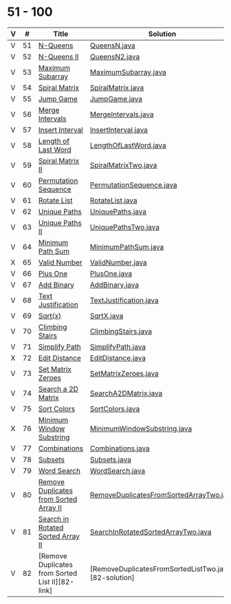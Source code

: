 # 51 - 100 

 V | #  | Title | Solution | Difficulty 
-- | --- | ----- | -------- | ---------- 
 V | 51   | [N-Queens][51-link] | [QueensN.java][51-solution] | Hard
 V | 52   | [N-Queens II][52-link] | [QueensN2.java][52-solution] | Hard
 V | 53   | [Maximum Subarray][53-link] | [MaximumSubarray.java][53-solution] | Easy
 V | 54   | [Spiral Matrix][54-link] | [SpiralMatrix.java][54-solution] | Medium
 V | 55   | [Jump Game][55-link] | [JumpGame.java][55-solution] | Medium
 V | 56   | [Merge Intervals][56-link] | [MergeIntervals.java][56-solution] | Medium
 V | 57   | [Insert Interval][57-link] | [InsertInterval.java][57-solution] | Hard
 V | 58   | [Length of Last Word][58-link] | [LengthOfLastWord.java][58-solution] | Easy
 V | 59   | [Spiral Matrix II][59-link] | [SpiralMatrixTwo.java][59-solution] | Medium
 V | 60   | [Permutation Sequence][60-link] | [PermutationSequence.java][60-solution] | Medium
 V | 61   | [Rotate List][61-link] | [RotateList.java][61-solution] | Medium
 V | 62   | [Unique Paths][62-link] | [UniquePaths.java][62-solution] | Medium
 V | 63   | [Unique Paths II][63-link] | [UniquePathsTwo.java][63-solution] | Medium
 V | 64   | [Minimum Path Sum][64-link] | [MinimumPathSum.java][64-solution] | Medium
 X | 65   | [Valid Number][65-link] | [ValidNumber.java][65-solution] | Hard
 V | 66   | [Plus One][66-link] | [PlusOne.java][66-solution] | Easy
 V | 67   | [Add Binary][67-link] | [AddBinary.java][67-solution] | Easy
 V | 68   | [Text Justification][68-link] | [TextJustification.java][68-solution] | Hard
 V | 69   | [Sqrt(x)][69-link] | [SqrtX.java][69-solution] | Easy
 V | 70   | [Climbing Stairs][70-link] | [ClimbingStairs.java][70-solution] | Easy
 V | 71   | [Simplify Path][71-link] | [SimplifyPath.java][71-solution] | Easy
 X | 72   | [Edit Distance][72-link] | [EditDistance.java][72-solution] | Hard
 V | 73   | [Set Matrix Zeroes][73-link] | [SetMatrixZeroes.java][73-solution] | Medium
 V | 74   | [Search a 2D Matrix][74-link] | [SearchA2DMatrix.java][74-solution] | Medium
 V | 75   | [Sort Colors][75-link] | [SortColors.java][75-solution] | Medium
 X | 76   | [Minimum Window Substring][76-link] | [MinimumWindowSubstring.java][76-solution] | Hard
 V | 77   | [Combinations][77-link] | [Combinations.java][77-solution] | Medium
 V | 78   | [Subsets][78-link] | [Subsets.java][78-solution] | Medium
 V | 79   | [Word Search][79-link] | [WordSearch.java][79-solution] | Medium
 V | 80   | [Remove Duplicates from Sorted Array II][80-link] | [RemoveDuplicatesFromSortedArrayTwo.java][80-solution] | Medium
 V | 81   | [Search in Rotated Sorted Array II][81-link] | [SearchInRotatedSortedArrayTwo.java][81-solution] | Medium
 V | 82   | [Remove Duplicates from Sorted List II][82-link] | [RemoveDuplicatesFromSortedListTwo.java][82-solution] | Medium
 
[51-link]: https://leetcode.com/problems/n-queens/
[51-solution]: https://github.com/jsong00505/LeetCode/blob/master/Algorithms/src/main/java/hard/q/QueensN.java
[52-link]: https://leetcode.com/problems/n-queens-ii/
[52-solution]: https://github.com/jsong00505/LeetCode/blob/master/Algorithms/src/main/java/hard/q/QueensN2.java
[53-link]: https://leetcode.com/problems/maximum-subarray/
[53-solution]: https://github.com/jsong00505/LeetCode/blob/master/Algorithms/src/main/java/easy/m/MaximumSubarray.java
[54-link]: https://leetcode.com/problems/spiral-matrix/
[54-solution]: https://github.com/jsong00505/LeetCode/blob/master/Algorithms/src/main/java/medium/s/SpiralMatrix.java
[55-link]: https://leetcode.com/problems/jump-game/
[55-solution]: https://github.com/jsong00505/LeetCode/blob/master/Algorithms/src/main/java/medium/j/JumpGame.java
[56-link]: https://leetcode.com/problems/merge-intervals/
[56-solution]: https://github.com/jsong00505/LeetCode/blob/master/Algorithms/src/main/java/medium/m/MergeIntervals.java
[57-link]: https://leetcode.com/problems/insert-interval/
[57-solution]: https://github.com/jsong00505/LeetCode/blob/master/Algorithms/src/main/java/hard/i/InsertInterval.java
[58-link]: https://leetcode.com/problems/length-of-last-word/
[58-solution]: https://github.com/jsong00505/LeetCode/blob/master/Algorithms/src/main/java/easy/l/LengthOfLastWord.java
[59-link]: https://leetcode.com/problems/spiral-matrix-ii/
[59-solution]: https://github.com/jsong00505/LeetCode/blob/master/Algorithms/src/main/java/medium/s/SpiralMatrixTwo.java
[60-link]: https://leetcode.com/problems/permutation-sequence/
[60-solution]: https://github.com/jsong00505/LeetCode/blob/master/Algorithms/src/main/java/medium/p/PermutationSequence.java
[61-link]: https://leetcode.com/problems/rotate-list/
[61-solution]: https://github.com/jsong00505/LeetCode/blob/master/Algorithms/src/main/java/medium/r/RotateList.java
[62-link]: https://leetcode.com/problems/unique-paths/
[62-solution]: https://github.com/jsong00505/LeetCode/blob/master/Algorithms/src/main/java/medium/u/UniquePaths.java
[63-link]: https://leetcode.com/problems/unique-paths-ii/
[63-solution]: https://github.com/jsong00505/LeetCode/blob/master/Algorithms/src/main/java/medium/u/UniquePathsTwo.java
[64-link]: https://leetcode.com/problems/minimum-path-sum/
[64-solution]: https://github.com/jsong00505/LeetCode/blob/master/Algorithms/src/main/java/medium/m/MinimumPathSum.java
[65-link]: https://leetcode.com/problems/valid-number/
[65-solution]: https://github.com/jsong00505/LeetCode/blob/master/Algorithms/src/main/java/hard/v/ValidNumber.java
[66-link]: https://leetcode.com/problems/plus-one/
[66-solution]: https://github.com/jsong00505/LeetCode/blob/master/Algorithms/src/main/java/easy/p/PlusOne.java
[67-link]: https://leetcode.com/problems/add-binary/
[67-solution]: https://github.com/jsong00505/LeetCode/blob/master/Algorithms/src/main/java/easy/a/AddBinary.java
[68-link]: https://leetcode.com/problems/text-justification/
[68-solution]: https://github.com/jsong00505/LeetCode/blob/master/Algorithms/src/main/java/hard/t/TextJustification.java
[69-link]: https://leetcode.com/problems/sqrtx/
[69-solution]: https://github.com/jsong00505/LeetCode/blob/master/Algorithms/src/main/java/easy/s/SqrtX.java
[70-link]: https://leetcode.com/problems/climbing-stairts/
[70-solution]: https://github.com/jsong00505/LeetCode/blob/master/Algorithms/src/main/java/easy/c/ClimbingStairs.java
[71-link]: https://leetcode.com/problems/simplify-path/
[71-solution]: https://github.com/jsong00505/LeetCode/blob/master/Algorithms/src/main/java/medium/s/SimplifyPath.java
[72-link]: https://leetcode.com/problems/edit-distance/
[72-solution]: https://github.com/jsong00505/LeetCode/blob/master/Algorithms/src/main/java/hard/e/EditDistance.java
[73-link]: https://leetcode.com/problems/set-matrix-zeroes/
[73-solution]: https://github.com/jsong00505/LeetCode/blob/master/Algorithms/src/main/java/medium/s/SetMatrixZeroes.java
[74-link]: https://leetcode.com/problems/search-a-2d-matrix/
[74-solution]: https://github.com/jsong00505/LeetCode/blob/master/Algorithms/src/main/java/medium/s/SearchA2DMatrix.java
[75-link]: https://leetcode.com/problems/sort-colors/
[75-solution]: https://github.com/jsong00505/LeetCode/blob/master/Algorithms/src/main/java/medium/s/SortColors.java
[76-link]: https://leetcode.com/problems/minimum-window-substring/
[76-solution]: https://github.com/jsong00505/LeetCode/blob/master/Algorithms/src/main/java/hard/m/MinimumWindowSubstring.java
[77-link]: https://leetcode.com/problems/combinations/
[77-solution]: https://github.com/jsong00505/LeetCode/blob/master/Algorithms/src/main/java/medium/c/Combinations.java
[78-link]: https://leetcode.com/problems/subsets/
[78-solution]: https://github.com/jsong00505/LeetCode/blob/master/Algorithms/src/main/java/medium/s/Subsets.java
[79-link]: https://leetcode.com/problems/word-search/
[79-solution]: https://github.com/jsong00505/LeetCode/blob/master/Algorithms/src/main/java/medium/w/WordSearch.java
[80-link]: https://leetcode.com/problems/remove-duplicates-from-sorted-array-ii/
[80-solution]: https://github.com/jsong00505/LeetCode/blob/master/Algorithms/src/main/java/medium/r/RemoveDuplicatesFromSortedArrayTwo.java
[81-link]: https://leetcode.com/problems/search-in-rotated-sorted-array-ii/
[81-solution]: https://github.com/jsong00505/LeetCode/blob/master/Algorithms/src/main/java/medium/s/SearchInRotatedSortedArrayTwo.java
[81-link]: https://leetcode.com/problems/remove-duplicates-from-sorted-list-ii/
[81-solution]: https://github.com/jsong00505/LeetCode/blob/master/Algorithms/src/main/java/medium/r/RemoveDuplicatesFromSortedListTwo.java


